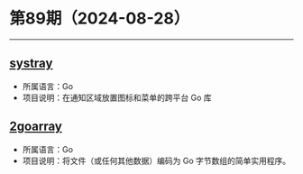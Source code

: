 # 第89期（2024-08-28）

---
## [systray](https://github.com/getlantern/systray)
- 所属语言：Go
- 项目说明：在通知区域放置图标和菜单的跨平台 Go 库

## [2goarray](https://github.com/cratonica/2goarray)
- 所属语言：Go
- 项目说明：将文件（或任何其他数据）编码为 Go 字节数组的简单实用程序。
